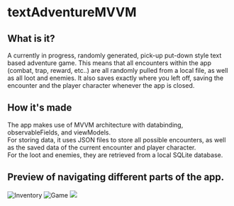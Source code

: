 # textAdventureMVVM

## What is it? ##
A currently in progress, randomly generated, pick-up put-down style text based adventure game. This means that all encounters within the app (combat, trap, reward, etc..) are all randomly pulled from a local file, as well as all loot and enemies. It also saves exactly where you left off, saving the encounter and the player character whenever the app is closed. <br>

## How it's made ##

The app makes use of MVVM architecture with databinding, observableFields, and viewModels. <br>
For storing data, it uses JSON files to store all possible encounters, as well as the saved data of the current encounter and player character. <br>
For the loot and enemies, they are retrieved from a local SQLite database.

## Preview of navigating different parts of the app.

![Inventory](https://media.giphy.com/media/LRY38uiMnhxihA8kqe/giphy.gif) ![Game](https://media.giphy.com/media/M4Ezjf0orJZdO80JP6/giphy.gif) ![](https://media.giphy.com/media/djoFdG46XbOjJaoi0u/giphy.gif)

